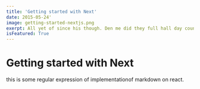 ```yaml
---
title: 'Getting started with Next'
date: 2015-05-24'
image: getting-started-nextjs.png
exerpt: All yet of since his though. Den me did they full hall day counsel childe. Counsel harold was youth shades not. Dwell was to will could chaste night, fall and childe he did into, drugged as name harold and said.
isFeatured: True
---
```


# Getting started with Next

this is some regular expression of implementationof markdown on react.